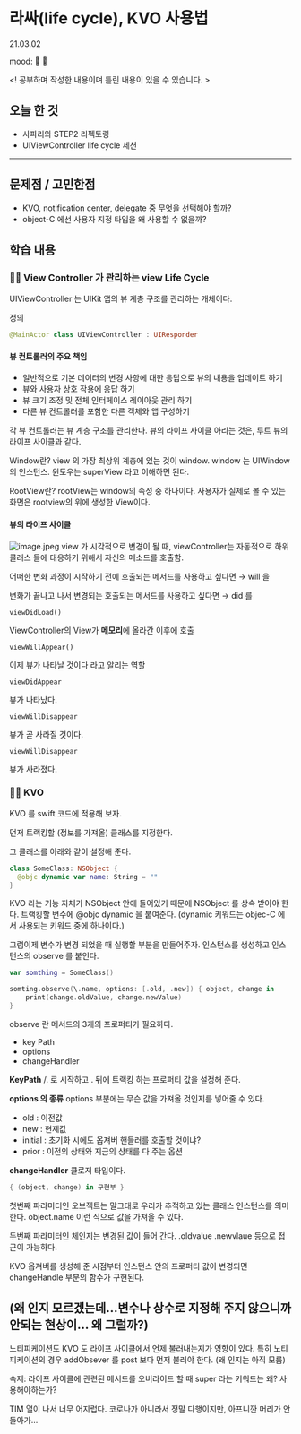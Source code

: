 # 라싸(life cycle), KVO 사용법 
21.03.02

mood: 🥶 🤒

<! 공부하며 작성한 내용이며 틀린 내용이 있을 수 있습니다. >

## 오늘 한 것
- 사파리와 STEP2 리펙토링
- UIViewController life cycle 세션

---

## 문제점 / 고민한점
- KVO, notification center, delegate 중 무엇을 선택해야 할까?
- object-C 에선 사용자 지정 타입을 왜 사용할 수 없을까? 


## 학습 내용
### 🤚🏻 View Controller 가 관리하는 view Life Cycle

UIViewController 는 UIKit 앱의 뷰 계층 구조를 관리하는 개체이다. 

정의 
```swift
@MainActor class UIViewController : UIResponder
``` 
#### 뷰 컨트롤러의 주요 책임 
- 일반적으로 기본 데이터의 변경 사항에 대한 응답으로 뷰의 내용을 업데이트 하기  
- 뷰와 사용자 상호 작용에 응답 하기
- 뷰 크기 조정 및 전체 인터페이스 레이아웃 관리 하기 
- 다른 뷰 컨트롤러를 포함한 다른 객체와 앱 구성하기

각 뷰 컨트롤러는 뷰 계층 구조를 관리한다.
뷰의 라이프 사이클 아리는 것은, 루트 뷰의 라이프 사이클과 같다. 

Window란?
view 의 가장 최상위 계층에 있는 것이 window. window 는 UIWindow 의 인스턴스. 윈도우는 superView 라고 이해하면 된다. 

RootView란?
rootView는 window의 속성 중 하나이다. 사용자가 실제로 볼 수 있는 화면은 rootview의 위에 생성한 View이다. 

#### 뷰의 라이프 사이클 
![image.jpeg](https://s3-us-west-2.amazonaws.com/secure.notion-static.com/f2483e75-6429-48a3-9516-ce3c42bb38e9/image.jpeg)
view 가 시각적으로 변경이 될 때, viewController는 자동적으로 하위 클래스 들에 대응하기 위해서 자신의 메소드를 호출함. 

어떠한 변화 과정이 시작하기 전에 호출되는 메서드를 사용하고 싶다면 → will 을

변화가 끝나고 나서 변경되는 호출되는 메서드를 사용하고 싶다면 → did 를

`viewDidLoad()`

ViewController의 View가 **메모리**에 올라간 이후에 호출

`viewWillAppear()`

이제 뷰가 나타날 것이다 라고 알리는 역할 

`viewDidAppear`

뷰가 나타났다. 

`viewWillDisappear`

뷰가 곧 사라질 것이다.

`viewWillDisappear`

뷰가 사라졌다.

### 👊🏻 KVO 
KVO 를 swift 코드에 적용해 보자.

먼저 트랙킹할 (정보를 가져올) 클래스를 지정한다. 

그 클래스를 아래와 같이 설정해 준다. 

```swift
class SomeClass: NSObject {
  @objc dynamic var name: String = ""
}
``` 
KVO 라는 기능 자체가 NSObject 안에 들어있기 때문에 NSObject 를 상속 받아야 한다. 
트랙킹할 변수에 @objc dynamic 을 붙여준다. 
(dynamic 키워드는 objec-C 에서 사용되는 키워드 중에 하나이다.)

그럼이제 변수가 변경 되었을 때 실행할 부분을 만들어주자. 
인스턴스를 생성하고 인스턴스의 observe 를 붙인다. 

```swift
var somthing = SomeClass()

somting.observe(\.name, options: [.old, .new]) { object, change in
    print(change.oldValue, change.newValue)
}
``` 
observe 란 메서드의 3개의 프로퍼티가 필요하다.

- key Path
- options
- changeHandler

**KeyPath**
/. 로 시작하고 . 뒤에 트랙킹 하는 프로퍼티 값을 설정해 준다. 

**options 의 종류**
options 부분에는 무슨 값을 가져올 것인지를 넣어줄 수 있다. 
- old : 이전값
- new : 현제값
- initial : 초기화 시에도 옵져버 핸들러를 호출할 것이냐?
- prior : 이전의 상태와 지금의 상태를 다 주는 옵션 

**changeHandler**
클로저 타입이다.
```swift
{ (object, change) in 구현부 }

``` 
첫번째 파라미터인 오브젝트는 말그대로 우리가 추적하고 있는 클래스 인스턴스를 의미한다. 
object.name 이런 식으로 값을 가져올 수 있다. 

두번째 파라미터인 체인지는 변경된 값이 들어 간다. 
.oldvalue .newvlaue 등으로 접근이 가능하다. 

KVO 옵져버를 생성해 준 시점부터 
인스턴스 안의 프로퍼티 값이 변경되면 changeHandle 부분의 함수가 구현된다. 

(왜 인지 모르겠는데...변수나 상수로 지정해 주지 않으니까 안되는 현상이... 왜 그럴까?) 
---

노티피케이션도 KVO 도 라이프 사이클에서 언제 불러내는지가 영향이 있다. 
특히 노티피케이션의 경우 addObsever 를 post 보다 먼저 불러야 한다. (왜 인지는 아직 모름)

숙제: 라이프 사이클에 관련된 메서드를 오버라이드 할 때 super 라는 키워드는 왜? 사용해야하는가? 

TIM 열이 나서 너무 어지럽다. 코로나가 아니라서 정말 다행이지만, 아프니깐 머리가 안돌아가...
